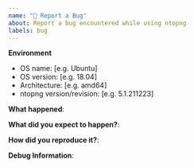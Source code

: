```yaml
---
name: "🐞 Report a Bug"
about: Report a bug encountered while using ntopng
labels: bug
---
```


<!--
Security Issues:
- Please disclose security related issues privately to https://www.ntop.org/support/need-help-2/contact-us/

Pre-Submit Checklist: (check applicable sources for existing issues)
  - [Github Issues](https://github.com/ntop/ntopng/issues?q=is%3Aissue+label%3Abug+)
  - [FAQs](https://www.ntop.org/support/documentation/faq/)
-->

**Environment**
* OS name: [e.g. Ubuntu]
* OS version: [e.g. 18.04]
* Architecture: [e.g. amd64]
* ntopng version/revision: [e.g. 5.1.211223]

**What happened**:



**What did you expect to happen?**:



**How did you reproduce it?**:



**Debug Information**:

<!--
Paste debug information below:
- Copy the service log from "systemctl status ntopng" or "journalctl -u ntopng".
- Grab a screenshot from the GUI demonstrating the issue.
- Provide a PCAP when this is required to reproduce the issue.

⚠ Please remove sensitive/private information from logs and pictures.
-->

